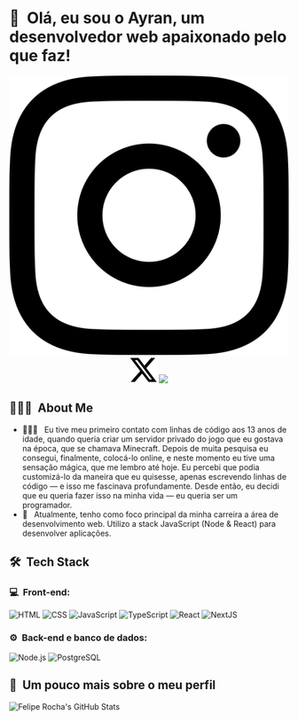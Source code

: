 <h1>👋 &nbsp;Olá, eu sou o Ayran, um desenvolvedor web apaixonado pelo que faz!</h1>
<p align="center">
<a href="[https://instagram.com/ayranoliveira_](https://www.instagram.com/pawsitivelypetnannies/)"><img src="/instagram.svg"/></a>
<a href="https://www.linkedin.com/in/ayran-oliveira-258499291"><img src="/twitter-alt.svg"/></a>
<a href="mailto:ayranoliveira1@gmail.com"><img src="https://img.shields.io/badge/-ayranoliveira1@gmail.com-D14836?style=flat-square&logo=Gmail&logoColor=white"/></a>
</p>

<h2> 👨🏻‍💻 &nbsp;About Me </h2>

- 👨🏻‍💻 &nbsp; Eu tive meu primeiro contato com linhas de código aos 13 anos de idade, quando queria criar um servidor privado do jogo que eu gostava na época, que se chamava Minecraft. Depois de muita pesquisa eu consegui, finalmente, colocá-lo online, e neste momento eu tive uma sensação mágica, que me lembro até hoje. Eu percebi que podia customizá-lo da maneira que eu quisesse, apenas escrevendo linhas de código — e isso me fascinava profundamente. Desde então, eu decidi que eu queria fazer isso na minha vida — eu queria ser um programador.
- 🚀 &nbsp; Atualmente, tenho como foco principal da minha carreira a área de desenvolvimento web. Utilizo a stack JavaScript (Node & React) para desenvolver aplicações.

<h2> 🛠 &nbsp;Tech Stack</h2>
<h3>💻 &nbsp;Front-end:</h3>

![HTML](https://img.shields.io/badge/-HTML-333333?style=flat&logo=HTML5)
![CSS](https://img.shields.io/badge/-CSS-333333?style=flat&logo=CSS3&logoColor=1572B6)
![JavaScript](https://img.shields.io/badge/-JavaScript-333333?style=flat&logo=javascript)
![TypeScript](https://img.shields.io/badge/-TypeScript-333333?style=flat&logo=typescript&logoColor=2D79C7)
![React](https://img.shields.io/badge/-React-333333?style=flat&logo=react)
![NextJS](https://img.shields.io/badge/-NextJS-333333?style=flat&logo=nextjs&logoColor=E535AB)

<h3>⚙️ &nbsp;Back-end e banco de dados:</h3>

![Node.js](https://img.shields.io/badge/-Node.js-333333?style=flat&logo=node.js)
![PostgreSQL](https://img.shields.io/badge/-PostgreSQL-333333?style=flat&logo=postgresql)

<h2>🚀 &nbsp;Um pouco mais sobre o meu perfil</h2>

![Felipe Rocha's GitHub Stats](https://github-readme-stats.vercel.app/api?username=ayranoliveira1&show_icons=true&theme=dracula)
